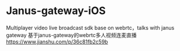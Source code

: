 # Janus-gateway-iOS
Multiplayer video live broadcast sdk base on webrtc，talks with janus gateway
基于janus-gateway的webrtc多人视频连麦直播
https://www.jianshu.com/p/36c81fb2c59b
